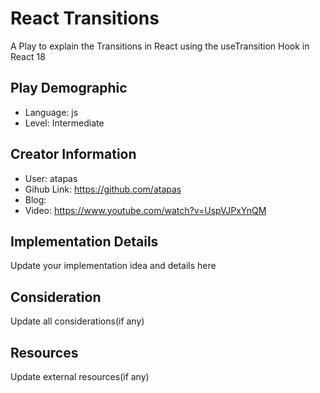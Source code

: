 # React Transitions

A Play to explain the Transitions in React using the useTransition Hook in React 18

## Play Demographic

- Language: js
- Level: Intermediate

## Creator Information

- User: atapas
- Gihub Link: https://github.com/atapas
- Blog:
- Video: https://www.youtube.com/watch?v=UspVJPxYnQM

## Implementation Details

Update your implementation idea and details here

## Consideration

Update all considerations(if any)

## Resources

Update external resources(if any)
